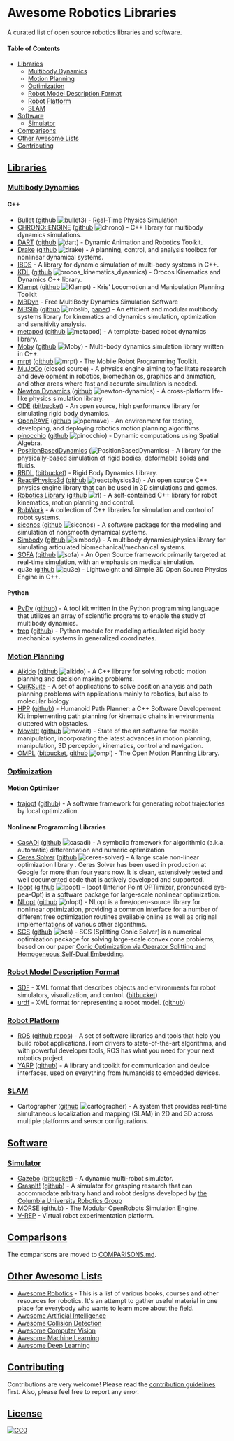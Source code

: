 # Awesome Robotics Libraries

A curated list of open source robotics libraries and software. 

#### Table of Contents
* [Libraries](#libraries)
  * [Multibody Dynamics](#multibody-dynamics)
  * [Motion Planning](#motion-planning)
  * [Optimization](#optimization)
  * [Robot Model Description Format](#robot-model-description-format)
  * [Robot Platform](#robot-platform)
  * [SLAM](#slam)
* [Software](#software)
  * [Simulator](#simulator)
* [Comparisons](#comparisons)
* [Other Awesome Lists](#other-awesome-lists)
* [Contributing](#contributing)

## [Libraries](#awesome-robotics-libraries)

### [Multibody Dynamics](#awesome-robotics-libraries)

#### C++

* [Bullet](http://bulletphysics.org/wordpress/) ([github](https://github.com/bulletphysics/bullet3) ![bullet3](https://img.shields.io/github/stars/bulletphysics/bullet3.svg?style=social&label=Star&maxAge=2592000)) - Real-Time Physics Simulation
* [CHRONO::ENGINE](http://chronoengine.info/) ([github](https://github.com/projectchrono/chrono) ![chrono](https://img.shields.io/github/stars/projectchrono/chrono.svg?style=social&label=Star&maxAge=2592000)) - C++ library for multibody dynamics simulations.
* [DART](http://dartsim.github.io/) ([github](https://github.com/dartsim/dart.git) ![dart](https://img.shields.io/github/stars/dartsim/dart.svg?style=social&label=Star&maxAge=2592000)) - Dynamic Animation and Robotics Toolkit.
* [Drake](http://drake002.csail.mit.edu/drake/sphinx/) ([github](https://github.com/RobotLocomotion/drake) ![drake](https://img.shields.io/github/stars/RobotLocomotion/drake.svg?style=social&label=Star&maxAge=2592000)) - A planning, control, and analysis toolbox for nonlinear dynamical systems.
* [IBDS](http://www.interactive-graphics.de/index.php/downloads/12-ibds) - A library for dynamic simulation of multi-body systems in C++.
* [KDL](http://www.orocos.org/kdl) ([github](https://github.com/orocos/orocos_kinematics_dynamics) ![orocos_kinematics_dynamics](https://img.shields.io/github/stars/orocos/orocos_kinematics_dynamics.svg?style=social&label=Star&maxAge=2592000)) - Orocos Kinematics and Dynamics C++ library.
* [Klampt](http://motion.pratt.duke.edu/klampt/) ([github](https://github.com/krishauser/Klampt) ![Klampt](https://img.shields.io/github/stars/krishauser/Klampt.svg?style=social&label=Star&maxAge=2592000)) - Kris' Locomotion and Manipulation Planning Toolkit
* [MBDyn](https://www.mbdyn.org/) - Free MultiBody Dynamics Simulation Software
* [MBSlib](http://www.sim.informatik.tu-darmstadt.de/res/sw/mbslib) ([github](https://github.com/SIM-TU-Darmstadt/mbslib) ![mbslib](https://img.shields.io/github/stars/SIM-TU-Darmstadt/mbslib.svg?style=social&label=Star&maxAge=2592000), [paper](http://ieeexplore.ieee.org/xpls/abs_all.jsp?arnumber=7403876)) - An efficient and modular multibody systems library for kinematics and dynamics simulation, optimization and sensitivity analysis.
* [metapod](https://github.com/laas/metapod) ([github](https://github.com/laas/metapod) ![metapod](https://img.shields.io/github/stars/laas/metapod.svg?style=social&label=Star&maxAge=2592000)) - A template-based robot dynamics library.
* [Moby](http://physsim.sourceforge.net/index.html) ([github](https://github.com/PositronicsLab/Moby) ![Moby](https://img.shields.io/github/stars/PositronicsLab/Moby.svg?style=social&label=Star&maxAge=2592000)) - Multi-body dynamics simulation library written in C++.
* [mrpt](http://www.mrpt.org/) ([github](https://github.com/MRPT/mrpt) ![mrpt](https://img.shields.io/github/stars/MRPT/mrpt.svg?style=social&label=Star&maxAge=2592000)) - The Mobile Robot Programming Toolkit.
* [MuJoCo](http://www.mujoco.org/index.html) (closed source) - A physics engine aiming to facilitate research and development in robotics, biomechanics, graphics and animation, and other areas where fast and accurate simulation is needed.
* [Newton Dynamics](http://newtondynamics.com/) ([github](https://github.com/MADEAPPS/newton-dynamics) ![newton-dynamics](https://img.shields.io/github/stars/MADEAPPS/newton-dynamics.svg?style=social&label=Star&maxAge=2592000)) - A cross-platform life-like physics simulation library.
* [ODE](http://www.ode.org/) ([bitbucket](https://bitbucket.org/odedevs/ode)) - An open source, high performance library for simulating rigid body dynamics.
* [OpenRAVE](http://www.openrave.org) ([github](https://github.com/rdiankov/openrave) ![openrave](https://img.shields.io/github/stars/rdiankov/openrave.svg?style=social&label=Star&maxAge=2592000)) - An environment for testing, developing, and deploying robotics motion planning algorithms.
* [pinocchio](http://stack-of-tasks.github.io/pinocchio/) ([github](https://github.com/stack-of-tasks/pinocchio) ![pinocchio](https://img.shields.io/github/stars/stack-of-tasks/pinocchio.svg?style=social&label=Star&maxAge=2592000)) - Dynamic computations using Spatial Algebra.
* [PositionBasedDynamics](https://github.com/janbender/PositionBasedDynamics) (![PositionBasedDynamics](https://img.shields.io/github/stars/janbender/PositionBasedDynamics.svg?style=social&label=Star&maxAge=2592000)) - A library for the physically-based simulation of rigid bodies, deformable solids and fluids.
* [RBDL](http://rbdl.bitbucket.org/) ([bitbucket](https://bitbucket.org/rbdl/rbdl)) - Rigid Body Dynamics Library.
* [ReactPhysics3d](http://www.reactphysics3d.com/) ([github](https://github.com/DanielChappuis/reactphysics3d) ![reactphysics3d](https://img.shields.io/github/stars/DanielChappuis/reactphysics3d.svg?style=social&label=Star&maxAge=2592000)) - An open source C++ physics engine library that can be used in 3D simulations and games.
* [Robotics Library](http://www.roboticslibrary.org/) ([github](https://github.com/roboticslibrary/rl) ![rl](https://img.shields.io/github/stars/roboticslibrary/rl.svg?style=social&label=Star&maxAge=2592000)) - A self-contained C++ library for robot kinematics, motion planning and control.
* [RobWork](http://www.robwork.dk/apidoc/nightly/rw/index.html) - A collection of C++ libraries for simulation and control of robot systems.
* [siconos](http://siconos.gforge.inria.fr) ([github](https://github.com/siconos/siconos) ![siconos](https://img.shields.io/github/stars/siconos/siconos.svg?style=social&label=Star&maxAge=2592000)) - A software package for the modeling and simulation of nonsmooth dynamical systems.
* [Simbody](https://simtk.org/home/simbody/) ([github](https://github.com/simbody/simbody.git) ![simbody](https://img.shields.io/github/stars/simbody/simbody.svg?style=social&label=Star&maxAge=2592000)) - A multibody dynamics/physics library for simulating articulated biomechanical/mechanical systems.
* [SOFA](https://www.sofa-framework.org/) ([github](https://github.com/sofa-framework/sofa) ![sofa](https://img.shields.io/github/stars/sofa-framework/sofa.svg?style=social&label=Star&maxAge=2592000)) - An Open Source framework primarily targeted at real-time simulation, with an emphasis on medical simulation.
* qu3e ([github](https://github.com/RandyGaul/qu3e) ![qu3e](https://img.shields.io/github/stars/RandyGaul/qu3e.svg?style=social&label=Star&maxAge=2592000)) - Lightweight and Simple 3D Open Source Physics Engine in C++.

#### Python

* [PyDy](http://www.pydy.org/) ([github](https://github.com/pydy/pydy)) - A tool kit written in the Python programming language that utilizes an array of scientific programs to enable the study of multibody dynamics.
* [trep](http://murpheylab.github.io/trep/) ([github](https://github.com/MurpheyLab/trep)) - Python module for modeling articulated rigid body mechanical systems in generalized coordinates.

### [Motion Planning](#awesome-robotics-libraries)

* [Aikido](https://github.com/personalrobotics/aikido) ([github](https://github.com/personalrobotics/aikido) ![aikido](https://img.shields.io/github/stars/personalrobotics/aikido.svg?style=social&label=Star&maxAge=2592000)) - A C++ library for solving robotic motion planning and decision making problems.
* [CuiKSuite](http://www.iri.upc.edu/people/porta/Soft/CuikSuite2-Doc/html) - A set of applications to solve position analysis and path planning problems with applications mainly to robotics, but also to molecular biology
* [HPP](https://humanoid-path-planner.github.io/hpp-doc/) ([github](https://github.com/humanoid-path-planner)) - Humanoid Path Planner: a C++ Software Developement Kit implementing path planning for kinematic chains in environments cluttered with obstacles.
* [MoveIt!](http://moveit.ros.org/) ([github](https://github.com/ros-planning/moveit) ![moveit](https://img.shields.io/github/stars/ros-planning/moveit.svg?style=social&label=Star&maxAge=2592000)) - State of the art software for mobile manipulation, incorporating the latest advances in motion planning, manipulation, 3D perception, kinematics, control and navigation.
* [OMPL](http://ompl.kavrakilab.org/) ([bitbucket](https://bitbucket.org/ompl/ompl), [github](https://github.com/ompl/ompl) ![ompl](https://img.shields.io/github/stars/ompl/ompl.svg?style=social&label=Star&maxAge=2592000)) - The Open Motion Planning Library.

### [Optimization](#awesome-robotics-libraries)

#### Motion Optimizer

* [trajopt](http://rll.berkeley.edu/trajopt/doc/sphinx_build/html/) ([github](https://github.com/joschu/trajopt)) - A software framework for generating robot trajectories by local optimization.

#### Nonlinear Programming Libraries

* [CasADi](https://github.com/casadi/casadi/wiki) ([github](https://github.com/casadi/casadi) ![casadi](https://img.shields.io/github/stars/casadi/casadi.svg?style=social&label=Star&maxAge=2592000)) - A symbolic framework for algorithmic (a.k.a. automatic) differentiation and numeric optimization
* [Ceres Solver](http://ceres-solver.org/) ([github](https://github.com/ceres-solver/ceres-solver) ![ceres-solver](https://img.shields.io/github/stars/ceres-solver/ceres-solver.svg?style=social&label=Star&maxAge=2592000)) - A large scale non-linear optimization library . Ceres Solver has been used in production at Google for more than four years now. It is clean, extensively tested and well documented code that is actively developed and supported.
* [Ipopt](https://projects.coin-or.org/Ipopt) ([github](https://github.com/coin-or/Ipopt) ![Ipopt](https://img.shields.io/github/stars/coin-or/Ipopt.svg?style=social&label=Star&maxAge=2592000)) - Ipopt (Interior Point OPTimizer, pronounced eye-pea-Opt) is a software package for large-scale ​nonlinear optimization.
* [NLopt](http://ab-initio.mit.edu/wiki/index.php/NLopt) ([github](https://github.com/stevengj/nlopt) ![nlopt](https://img.shields.io/github/stars/stevengj/nlopt.svg?style=social&label=Star&maxAge=2592000)) - NLopt is a free/open-source library for nonlinear optimization, providing a common interface for a number of different free optimization routines available online as well as original implementations of various other algorithms.
* [SCS](http://web.stanford.edu/~boyd/papers/scs.html) ([github](https://github.com/cvxgrp/scs) ![scs](https://img.shields.io/github/stars/cvxgrp/scs.svg?style=social&label=Star&maxAge=2592000)) - SCS (Splitting Conic Solver) is a numerical optimization package for solving large-scale convex cone problems, based on our paper [Conic Optimization via Operator Splitting and Homogeneous Self-Dual Embedding](http://www.stanford.edu/~boyd/papers/scs.html).

### [Robot Model Description Format](#awesome-robotics-libraries)

* [SDF](http://sdformat.org/) - XML format that describes objects and environments for robot simulators, visualization, and control. ([bitbucket](https://bitbucket.org/osrf/sdformat))
* [urdf](http://wiki.ros.org/urdf) - XML format for representing a robot model. ([github](https://github.com/ros/urdfdom))

### [Robot Platform](#awesome-robotics-libraries)

* [ROS](http://www.ros.org/) ([github repos](http://wiki.ros.org/Tickets)) - A set of software libraries and tools that help you build robot applications. From drivers to state-of-the-art algorithms, and with powerful developer tools, ROS has what you need for your next robotics project.
* [YARP](http://www.yarp.it/) ([github](https://github.com/robotology/yarp)) - A library and toolkit for communication and device interfaces, used on everything from humanoids to embedded devices.

### [SLAM](#awesome-robotics-libraries)

* Cartographer ([github](https://github.com/googlecartographer/cartographer) ![cartographer](https://img.shields.io/github/stars/googlecartographer/cartographer.svg?style=social&label=Star&maxAge=2592000)) - A system that provides real-time simultaneous localization and mapping (SLAM) in 2D and 3D across multiple platforms and sensor configurations.

## [Software](#awesome-robotics-libraries)

### [Simulator](#awesome-robotics-libraries)

* [Gazebo](http://www.gazebosim.org/) ([bitbucket](https://bitbucket.org/osrf/gazebo)) - A dynamic multi-robot simulator.
* [GraspIt!](http://graspit-simulator.github.io/) ([github](https://github.com/graspit-simulator/graspit)) - A simulator for grasping research that can accommodate arbitrary hand and robot designs developed by [the Columbia University Robotics Group](http://www.cs.columbia.edu/robotics/)
* [MORSE](http://morse-simulator.github.io/) ([github](https://github.com/morse-simulator/morse)) - The Modular OpenRobots Simulation Engine.
* [V-REP](http://www.coppeliarobotics.com/) - Virtual robot experimentation platform.

## [Comparisons](#awesome-robotics-libraries)

The comparisons are moved to [COMPARISONS.md](https://github.com/jslee02/awesome-robotics-libraries/blob/master/COMPARISONS.md).

## [Other Awesome Lists](#awesome-robotics-libraries)

* [Awesome Robotics](https://github.com/Kiloreux/awesome-robotics) - This is a list of various books, courses and other resources for robotics. It's an attempt to gather useful material in one place for everybody who wants to learn more about the field.
* [Awesome Artificial Intelligence](https://github.com/owainlewis/awesome-artificial-intelligence)
* [Awesome Collision Detection](https://github.com/jslee02/awesome-collision-detection)
* [Awesome Computer Vision](https://github.com/jbhuang0604/awesome-computer-vision)
* [Awesome Machine Learning](https://github.com/josephmisiti/awesome-machine-learning)
* [Awesome Deep Learning](https://github.com/ChristosChristofidis/awesome-deep-learning)

## [Contributing](#awesome-robotics-libraries)

Contributions are very welcome! Please read the [contribution guidelines](https://github.com/jslee02/awesome-robotics-libraries/blob/master/CONTRIBUTING.md) first. Also, please feel free to report any error.

## [License](#awesome-robotics-libraries)

[![CC0](https://licensebuttons.net/p/zero/1.0/88x31.png)](http://creativecommons.org/publicdomain/zero/1.0/)
